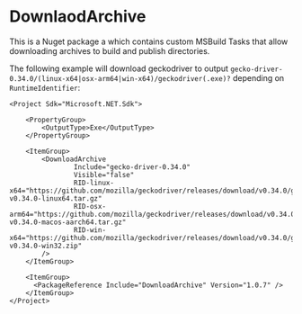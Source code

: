 # DownlaodArchive
This is a Nuget package a which contains custom MSBuild Tasks that allow downloading archives to build and publish directories.

The following example will download geckodriver to output `gecko-driver-0.34.0/(linux-x64|osx-arm64|win-x64)/geckodriver(.exe)?` depending on `RuntimeIdentifier`:
```csproj
<Project Sdk="Microsoft.NET.Sdk">

    <PropertyGroup>
        <OutputType>Exe</OutputType>
    </PropertyGroup>

    <ItemGroup>
        <DownloadArchive
                Include="gecko-driver-0.34.0"
                Visible="false"
                RID-linux-x64="https://github.com/mozilla/geckodriver/releases/download/v0.34.0/geckodriver-v0.34.0-linux64.tar.gz"
                RID-osx-arm64="https://github.com/mozilla/geckodriver/releases/download/v0.34.0/geckodriver-v0.34.0-macos-aarch64.tar.gz"
                RID-win-x64="https://github.com/mozilla/geckodriver/releases/download/v0.34.0/geckodriver-v0.34.0-win32.zip"
        />
    </ItemGroup>

    <ItemGroup>
      <PackageReference Include="DownloadArchive" Version="1.0.7" />
    </ItemGroup>
</Project>
```
